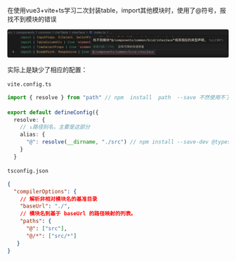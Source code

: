 在使用vue3+vite+ts学习二次封装table，import其他模块时，使用了@符号，报找不到模块的错误

<img src="https://raw.githubusercontent.com/zhedieya/MyPics/main/typora-img/image-20221118002428975.png" alt="image-20221118002428975" style="zoom:50%;" />

实际上是缺少了相应的配置：

`vite.config.ts`

```typescript
import { resolve } from "path" // npm  install  path  --save 不然使用不了resolve

export default defineConfig({
  resolve: {
    // ↓路径别名，主要是这部分
    alias: {
      "@": resolve(__dirname, "./src") // npm install --save-dev @types/node  不然找不到名称dirname
    }
  }
```

`tsconfig.json`

```json
{
  "compilerOptions": {
    // 解析非相对模块名的基准目录
    "baseUrl": "./",
    // 模块名到基于 baseUrl 的路径映射的列表。
    "paths": {
      "@": ["src"],
      "@/*": ["src/*"]
   }
}
```

